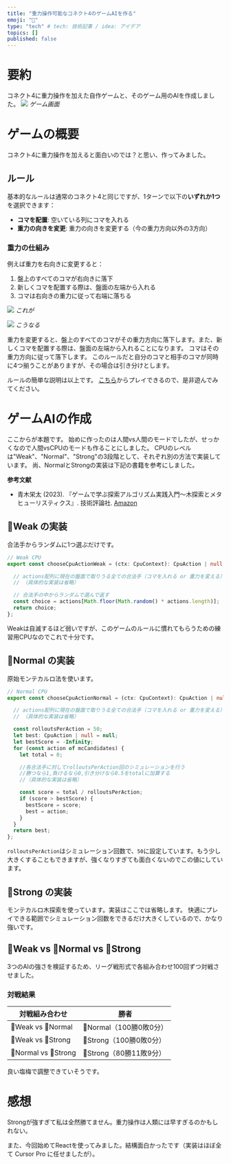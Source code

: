 ```yaml
---
title: "重力操作可能なコネクト4のゲームAIを作る"
emoji: "🔴"
type: "tech" # tech: 技術記事 / idea: アイデア
topics: []
published: false
---
```

# 要約
コネクト4に重力操作を加えた自作ゲームと、そのゲーム用のAIを作成しました。
![](/images/gravity-controllable-connect4/game.gif)
*ゲーム画面*

# ゲームの概要

コネクト4に重力操作を加えると面白いのでは？と思い、作ってみました。

## ルール
基本的なルールは通常のコネクト4と同じですが、1ターンで以下の**いずれか1つ**を選択できます：

- **コマを配置**: 空いている列にコマを入れる
- **重力の向きを変更**: 重力の向きを変更する（今の重力方向以外の3方向）

### 重力の仕組み
例えば重力を右向きに変更すると：
1. 盤上のすべてのコマが右向きに落下
2. 新しくコマを配置する際は、盤面の左端から入れる
3. コマは右向きの重力に従って右端に落ちる

![](/images/gravity-controllable-connect4/before.png)
*これが*

![](/images/gravity-controllable-connect4/after.png)
*こうなる*

重力を変更すると、盤上のすべてのコマがその重力方向に落下します。また、新しくコマを配置する際は、盤面の左端から入れることになります。
コマはその重力方向に従って落下します。
このルールだと自分のコマと相手のコマが同時に4つ揃うことがありますが、その場合は引き分けとします。

ルールの簡単な説明は以上です。
[こちら](https://arad166.github.io/gravity-controllable-connect4/)からプレイできるので、是非遊んでみてください。

# ゲームAIの作成

ここからが本題です。
始めに作ったのは人間vs人間のモードでしたが、せっかくなので人間vsCPUのモードも作ることにしました。
CPUのレベルは"Weak"、"Normal"、"Strong"の3段階として、それぞれ別の方法で実装しています。
尚、NormalとStrongの実装は下記の書籍を参考にしました。

**参考文献**
- 青木栄太 (2023). 『ゲームで学ぶ探索アルゴリズム実践入門～木探索とメタヒューリスティクス』. 技術評論社. [Amazon](https://amzn.asia/d/hB4XHNZ)

## 🐇Weak の実装

合法手からランダムに1つ選ぶだけです。

```typescript
// Weak CPU
export const chooseCpuActionWeak = (ctx: CpuContext): CpuAction | null => {

  // actions配列に現在の盤面で取りうる全ての合法手（コマを入れる or 重力を変える）を追加する処理
  // （具体的な実装は省略）

  // 合法手の中からランダムで選んで返す
  const choice = actions[Math.floor(Math.random() * actions.length)];
  return choice;
};
```

Weakは自滅するほど弱いですが、このゲームのルールに慣れてもらうための練習用CPUなのでこれで十分です。

## 🐑Normal の実装

原始モンテカルロ法を使います。

```typescript
// Normal CPU
export const chooseCpuActionNormal = (ctx: CpuContext): CpuAction | null => {

  // actions配列に現在の盤面で取りうる全ての合法手（コマを入れる or 重力を変える）を追加する処理
  // （具体的な実装は省略）

  const rolloutsPerAction = 50;
  let best: CpuAction | null = null;
  let bestScore = -Infinity;
  for (const action of mcCandidates) {
    let total = 0;

    //各合法手に対してrolloutsPerAction回のシミュレーションを行う
    //勝つなら1,負けるなら0,引き分けなら0.5をtotalに加算する
    //（具体的な実装は省略）

    const score = total / rolloutsPerAction;
    if (score > bestScore) {
      bestScore = score;
      best = action;
    }
  }
  return best;
};
```
```rolloutsPerAction```はシミュレーション回数で、```50```に設定しています。もう少し大きくすることもできますが、強くなりすぎても面白くないのでこの値にしています。

## 🦁Strong の実装

モンテカルロ木探索を使っています。実装はここでは省略します。
快適にプレイできる範囲でシミュレーション回数をできるだけ大きくしているので、かなり強いです。

## 🐇Weak vs 🐑Normal vs 🦁Strong

3つのAIの強さを検証するため、リーグ戦形式で各組み合わせ100回ずつ対戦させました。

### 対戦結果

| 対戦組み合わせ | 勝者 |
|---|---|
| 🐇Weak vs 🐑Normal | 🐑Normal（100勝0敗0分） |
| 🐇Weak vs 🦁Strong | 🦁Strong（100勝0敗0分） |
| 🐑Normal vs 🦁Strong | 🦁Strong（80勝11敗9分） |

良い塩梅で調整できていそうです。

# 感想

Strongが強すぎて私は全然勝てません。重力操作は人類には早すぎるのかもしれない。


また、今回始めてReactを使ってみました。結構面白かったです（実装はほぼ全て Cursor Pro に任せましたが）。